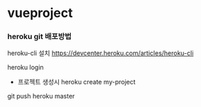 # vueproject

### heroku git 배포방법

heroku-cli 설치
https://devcenter.heroku.com/articles/heroku-cli

heroku login

- 프로젝트 생성시
heroku create my-project

git push heroku master
